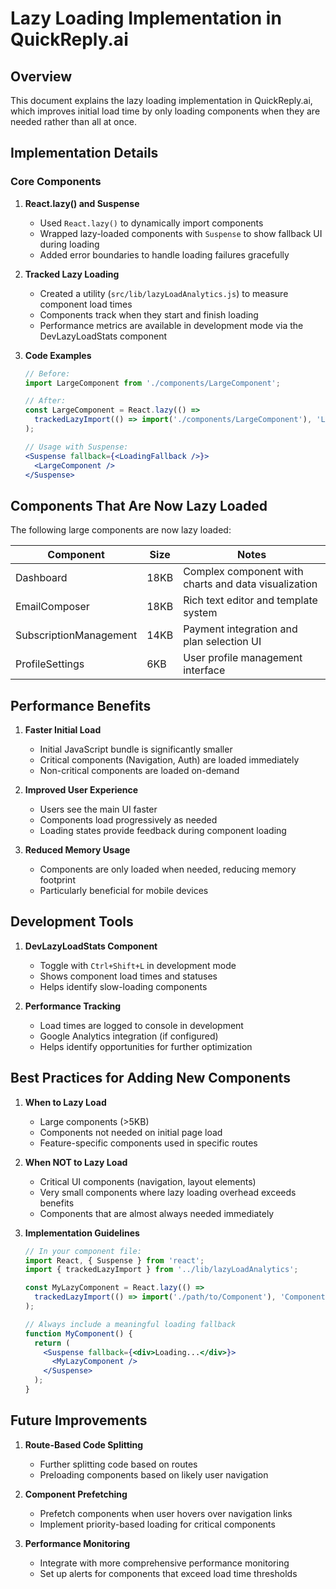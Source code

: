 # Lazy Loading Implementation in QuickReply.ai

## Overview

This document explains the lazy loading implementation in QuickReply.ai, which improves initial load time by only loading components when they are needed rather than all at once.

## Implementation Details

### Core Components

1. **React.lazy() and Suspense**
   - Used `React.lazy()` to dynamically import components
   - Wrapped lazy-loaded components with `Suspense` to show fallback UI during loading
   - Added error boundaries to handle loading failures gracefully

2. **Tracked Lazy Loading**
   - Created a utility (`src/lib/lazyLoadAnalytics.js`) to measure component load times
   - Components track when they start and finish loading
   - Performance metrics are available in development mode via the DevLazyLoadStats component

3. **Code Examples**
   ```jsx
   // Before:
   import LargeComponent from './components/LargeComponent';
   
   // After:
   const LargeComponent = React.lazy(() => 
     trackedLazyImport(() => import('./components/LargeComponent'), 'LargeComponent')
   );
   
   // Usage with Suspense:
   <Suspense fallback={<LoadingFallback />}>
     <LargeComponent />
   </Suspense>
   ```

## Components That Are Now Lazy Loaded

The following large components are now lazy loaded:

| Component | Size | Notes |
|-----------|------|-------|
| Dashboard | 18KB | Complex component with charts and data visualization |
| EmailComposer | 18KB | Rich text editor and template system |
| SubscriptionManagement | 14KB | Payment integration and plan selection UI |
| ProfileSettings | 6KB | User profile management interface |

## Performance Benefits

1. **Faster Initial Load**
   - Initial JavaScript bundle is significantly smaller
   - Critical components (Navigation, Auth) are loaded immediately
   - Non-critical components are loaded on-demand

2. **Improved User Experience**
   - Users see the main UI faster
   - Components load progressively as needed
   - Loading states provide feedback during component loading

3. **Reduced Memory Usage**
   - Components are only loaded when needed, reducing memory footprint
   - Particularly beneficial for mobile devices

## Development Tools

1. **DevLazyLoadStats Component**
   - Toggle with `Ctrl+Shift+L` in development mode
   - Shows component load times and statuses
   - Helps identify slow-loading components

2. **Performance Tracking**
   - Load times are logged to console in development
   - Google Analytics integration (if configured)
   - Helps identify opportunities for further optimization

## Best Practices for Adding New Components

1. **When to Lazy Load**
   - Large components (>5KB)
   - Components not needed on initial page load
   - Feature-specific components used in specific routes

2. **When NOT to Lazy Load**
   - Critical UI components (navigation, layout elements)
   - Very small components where lazy loading overhead exceeds benefits
   - Components that are almost always needed immediately

3. **Implementation Guidelines**
   ```jsx
   // In your component file:
   import React, { Suspense } from 'react';
   import { trackedLazyImport } from '../lib/lazyLoadAnalytics';
   
   const MyLazyComponent = React.lazy(() => 
     trackedLazyImport(() => import('./path/to/Component'), 'ComponentName')
   );
   
   // Always include a meaningful loading fallback
   function MyComponent() {
     return (
       <Suspense fallback={<div>Loading...</div>}>
         <MyLazyComponent />
       </Suspense>
     );
   }
   ```

## Future Improvements

1. **Route-Based Code Splitting**
   - Further splitting code based on routes
   - Preloading components based on likely user navigation

2. **Component Prefetching**
   - Prefetch components when user hovers over navigation links
   - Implement priority-based loading for critical components

3. **Performance Monitoring**
   - Integrate with more comprehensive performance monitoring
   - Set up alerts for components that exceed load time thresholds 